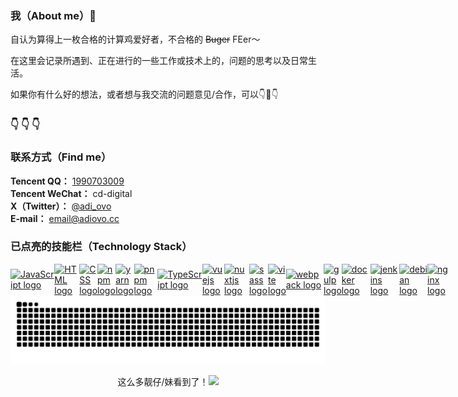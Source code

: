 ### 我（About me）👋
自认为算得上一枚合格的计算鸡爱好者，不合格的 ~~Buger~~ FEer～<br /> 

在这里会记录所遇到、正在进行的一些工作或技术上的，问题的思考以及日常生活。

<!-- 风格仿[Anthony Fu](https://antfu.me)，基于[Nuxt 3](https://nuxt.com) + [UnoCSS](https://unocss.dev) + [PM 2](https://pm2.keymetrics.io)等技术栈生成部署的SSR应用。 -->

<!-- **正在积极寻求一份工作中，若您（贵司）刚好需要招聘前端开发人员…<br />
或者有什么好的想法交流/合作的话，都可以👇🤝👇** -->
如果你有什么好的想法，或者想与我交流的问题意见/合作，可以👇🤝👇

### 👇 👇 👇

<!-- install了不少的package，也造了几个业务型的package，希望大家在生活里面，也能有build出自己的Good Life~
“The Life” program is being build… -->


### 联系方式（Find me）
**Tencent QQ：** [1990703009](mqqwpa://im/chat?chat_type=wpa&uin=1990703009&version=1&src_type=web&web_src=adiovo.cc) <br />
**Tencent WeChat：** cd-digital <br />
**X（Twitter）：** [@adi_ovo](https://x.com/adi_ovo) <br />
**E-mail：** <email@adiovo.cc> <br />


### 已点亮的技能栏（Technology Stack）
<!-- 下述语法内的样式效果在gh的md是不生效的，主要是使其在adiovo.cc的样式能保持一致~ -->
<div align="left" style="display: flex;align-items: center;">
  <a href="https://developer.mozilla.org/en-US/docs/Web/JavaScript" title="JavaScript" target="_blank" rel="noreferrer noopener"><img src="https://skillicons.dev/icons?i=js" alt="JavaScript logo" style="margin: 0 auto;" /></a>
  <img width="6" style="margin: 0 auto;" />
  <a href="https://developer.mozilla.org/en-US/docs/Web/HTML" title="HTML" target="_blank" rel="noreferrer noopener"><img src="https://skillicons.dev/icons?i=html" alt="HTML logo" style="margin: 0 auto;" /></a>
  <img width="6" style="margin: 0 auto;" />
  <a href="https://developer.mozilla.org/en-US/docs/Web/CSS" title="CSS" target="_blank" rel="noreferrer noopener"><img src="https://skillicons.dev/icons?i=css" alt="CSS logo" style="margin: 0 auto;" /></a>
  <img width="6" style="margin: 0 auto;" />
  <a href="https://www.npmjs.com" title="npmjs" target="_blank" rel="noreferrer noopener"><img src="https://skillicons.dev/icons?i=npm" alt="npm logo" style="margin: 0 auto;" /></a>
  <img width="6" style="margin: 0 auto;" />
  <a href="https://yarnpkg.com/" title="yarn" target="_blank" rel="noreferrer noopener"><img src="https://skillicons.dev/icons?i=yarn" alt="yarn logo" style="margin: 0 auto;" /></a>
  <img width="6" style="margin: 0 auto;" />
  <a href="https://pnpm.io" title="pnpm" target="_blank" rel="noreferrer noopener"><img src="https://skillicons.dev/icons?i=pnpm" alt="pnpm logo" style="margin: 0 auto;" /></a>
  <img width="6" style="margin: 0 auto;" />
  <a href="https://www.typescriptlang.org" title="TypeScript" target="_blank" rel="noreferrer noopener"><img src="https://skillicons.dev/icons?i=ts" alt="TypeScript logo" style="margin: 0 auto;" /></a>
  <img width="6" style="margin: 0 auto;" />
  <a href="https://cn.vuejs.org" title="Vue.js" target="_blank" rel="noreferrer noopener"><img src="https://skillicons.dev/icons?i=vue" alt="vuejs logo" style="margin: 0 auto;" /></a>
  <img width="6" style="margin: 0 auto;" />
  <a href="https://nuxt.com" title="nuxtjs" target="_blank" rel="noreferrer noopener"><img src="https://skillicons.dev/icons?i=nuxtjs" alt="nuxtjs logo" style="margin: 0 auto;" /></a>
  <img width="6" style="margin: 0 auto;" />
  <a href="https://sass-lang.com" title="sass" target="_blank" rel="noreferrer noopener"><img src="https://skillicons.dev/icons?i=sass" alt="sass logo" style="margin: 0 auto;" /></a>
  <img width="6" style="margin: 0 auto;" />
  <a href="https://vitejs.dev" title="Vite" target="_blank" rel="noreferrer noopener"><img src="https://skillicons.dev/icons?i=vite" alt="vite logo" style="margin: 0 auto;" /></a>
  <img width="6" style="margin: 0 auto;" />
  <a href="https://webpack.js.org/" title="webpack" target="_blank" rel="noreferrer noopener"><img src="https://skillicons.dev/icons?i=webpack" alt="webpack logo" style="margin: 0 auto;" /></a>
  <!-- GitHub 访问模式下的Readme内使用skillicons.dev下的icons单行最大显示数量为12个，需要兼容换行的样式 -->
  <img width="6" style="margin: 0 auto;" />
  <a href="https://gulpjs.com/" title="gulp" target="_blank" rel="noreferrer noopener"><img src="https://skillicons.dev/icons?i=gulp" alt="gulp logo" style="margin: 0 auto;" /></a>
  <img width="6" style="margin: 0 auto;" />
  <a href="https://www.docker.com/" title="docker" target="_blank" rel="noreferrer noopener"><img src="https://skillicons.dev/icons?i=docker" alt="docker logo" style="margin: 0 auto;" /></a>
  <img width="6" style="margin: 0 auto;" />
  <a href="https://www.jenkins.io/" title="jenkins" target="_blank" rel="noreferrer noopener"><img src="https://skillicons.dev/icons?i=jenkins" alt="jenkins logo" style="margin: 0 auto;" /></a>
  <!-- GitHub 全屏下的Readme内使用skillicons.dev下的icons单行最大显示数量为15个，需要兼容换行的样式 -->
  <img width="6" style="margin: 0 auto;" />
  <a href="https://www.debian.org/" title="Debian Linux" target="_blank" rel="noreferrer noopener"><img src="https://skillicons.dev/icons?i=debian" alt="debian logo" style="margin: 0 auto;" /></a>
  <img width="6" style="margin: 0 auto;" />
  <a href="https://nginx.org/" title="nginx" target="_blank" rel="noreferrer noopener"><img src="https://skillicons.dev/icons?i=nginx" alt="nginx logo" style="margin: 0 auto;" /></a>
</div>

<!--
![TypeScript](https://img.shields.io/badge/TypeScript-3178C6?logo=typescript&logoColor=fff&style=flat)
<a href="https://nodejs.org" title="Node.js"><img src="https://img.shields.io/badge/Node.js-339933?logo=nodedotjs&logoColor=fff&style=flat" style="margin: 0 auto;" /></a>
![React.js](https://img.shields.io/badge/React-61DAFB?logo=react&logoColor=fff&style=flat)
![Unocss](https://img.shields.io/badge/Unocss-333333?logo=unocss&logoColor=fff&style=flat)
![Nest](https://img.shields.io/badge/Nest-E0234E?logo=nestjs&logoColor=fff&style=flat)
![Rust](https://img.shields.io/badge/Rust-000000?logo=rust&logoColor=fff&style=flat)
<a href="https://" title=""><img src="https://skillicons.dev/icons?i=git" alt="git logo" style="margin: 0 auto;" /></a>
-->

<img src="https://raw.githubusercontent.com/adiovo/adiovo/output/snake.svg" alt="Snake animation" style="margin: 0 auto;" />

<br />

<div align="center" style="display: flex;justify-content: center;">
  <p style="display: flex;">这么多靓仔/妹看到了！
    <img src="https://komarev.com/ghpvc/?username=adiovo&label=😮&style=for-the-badge&base=6000" style="margin: 0 auto;" />
  </p>
</div>
